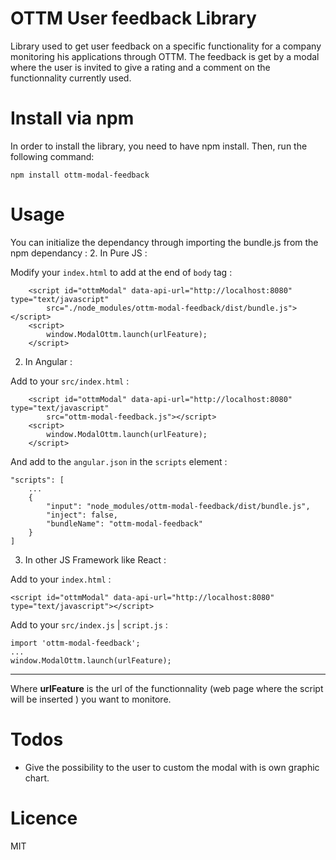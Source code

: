 # OTTM User feedback Library

Library used to get user feedback on a specific functionality for a company  monitoring his applications through OTTM.
The feedback is get by a modal where the user is invited to give a rating and a comment on the functionnality currently used.

# Install via npm

In order to install the library, you need to have npm install. Then, run the following command: 
```
npm install ottm-modal-feedback
```

# Usage 

You can initialize the dependancy through importing the bundle.js from the npm dependancy :
2. In Pure JS :

Modify your `index.html` to add at the end of `body` tag :
```
    <script id="ottmModal" data-api-url="http://localhost:8080" type="text/javascript"
        src="./node_modules/ottm-modal-feedback/dist/bundle.js"></script>
    <script>
        window.ModalOttm.launch(urlFeature);
    </script>
```

2. In Angular :

Add to your `src/index.html` :
```
    <script id="ottmModal" data-api-url="http://localhost:8080" type="text/javascript"
        src="ottm-modal-feedback.js"></script>
    <script>
        window.ModalOttm.launch(urlFeature);
    </script>
```
And add to the `angular.json` in the `scripts` element :
```
"scripts": [
    ...
    {
        "input": "node_modules/ottm-modal-feedback/dist/bundle.js",
        "inject": false,
        "bundleName": "ottm-modal-feedback"
    }
]
```

3. In other JS Framework like React :

Add to your `index.html` :
```
<script id="ottmModal" data-api-url="http://localhost:8080" type="text/javascript"></script>
```
Add to your `src/index.js` | `script.js` :
```
import 'ottm-modal-feedback';
...
window.ModalOttm.launch(urlFeature);
```

***

Where **urlFeature** is the url of the functionnality (web page where the script will be inserted ) you want to monitore.

# Todos

- Give the possibility to the user to custom the modal with is own graphic chart. 

# Licence 

MIT 

